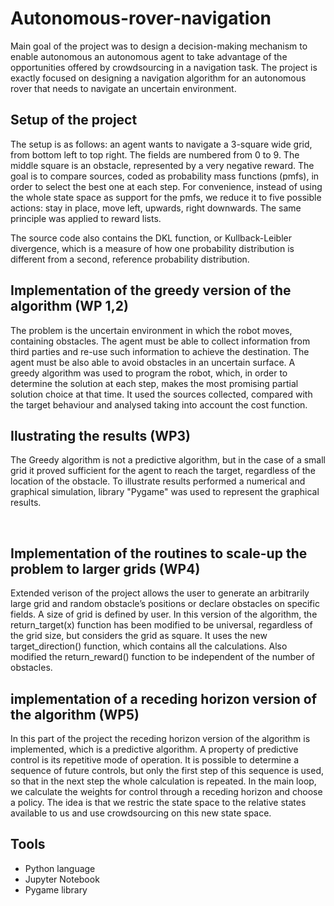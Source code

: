 <h1>Autonomous-rover-navigation</h1>
<p>Main goal of the project was to design a decision-making mechanism to enable autonomous an autonomous agent to take advantage of the opportunities offered by crowdsourcing in a navigation task. The project is exactly focused on designing a navigation algorithm for an autonomous rover that needs to navigate an uncertain environment.</p>
<h2>Setup of the project</h2>
<p>The setup is as follows: an agent wants to navigate a 3-square wide grid, from bottom left to top right. The fields are numbered from 0 to 9. The middle square is an obstacle, represented by a very negative reward. The goal is to compare sources, coded as probability mass functions (pmfs), in order to select the best one at each step. For convenience, instead of using the whole state space as support for the pmfs, we reduce it to five possible actions: stay in place, move left, upwards, right downwards. The same principle was applied to reward lists.</p>
<p>The source code also contains the DKL function, or Kullback-Leibler divergence, which is a measure of how one probability distribution is different from a second, reference probability distribution.</p>
<h2>Implementation of the greedy version of the algorithm (WP 1,2)</h2>
<p>The problem is the uncertain environment in which the robot moves, containing obstacles. The agent must be able to collect information from third parties and re-use such information to achieve the destination. The agent must be also able to avoid obstacles in an uncertain surface.
A greedy algorithm was used to program the robot, which, in order to determine the solution at each step, makes the most promising partial solution choice at that time. It used the sources collected, compared with the target behaviour and analysed taking into account the cost function.</p>
<h2>Ilustrating the results (WP3)</h2>
<p>The Greedy algorithm is not a predictive algorithm, but in the case of a small grid it proved sufficient for the agent to reach the target, regardless of the location of the obstacle. To illustrate results performed a numerical and graphical simulation, library "Pygame" was used to represent the graphical results.</p>
<img src=''/>
<img src=''/>
<h2>Implementation of the routines to scale-up the problem to larger grids (WP4)</h2>
<p>Extended verison of the project allows the user to generate an arbitrarily large grid and random obstacle’s positions or declare obstacles on specific fields. A size of grid is defined by user. In this version of the algorithm, the return_target(x) function has been modified to be universal, regardless of the grid size, but considers the grid as square. It uses the new target_direction() function, which contains all the calculations. Also modified the return_reward() function to be independent of the number of obstacles.</p>
<h2>implementation of a receding horizon version of the algorithm (WP5)</h2>
<p>In this part of the project the receding horizon version of the algorithm is implemented, which is a predictive algorithm. A property of predictive control is its repetitive mode of operation. It is possible to determine a sequence of future controls, but only the first step of this sequence is used, so that in the next step the whole calculation is repeated. In the main loop, we calculate the weights for control through a receding horizon and choose a policy. The idea is that we restric the state space to the relative states available to us and use crowdsourcing on this new state space.</p>
<h2>Tools</h2>
<ul>
<li>Python language</li>
<li>Jupyter Notebook</li>
<li>Pygame library</li>
</ul>